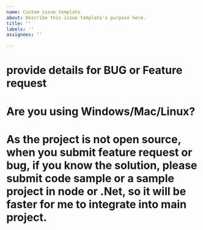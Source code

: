 ```yaml
---
name: Custom issue template
about: Describe this issue template's purpose here.
title: ''
labels: ''
assignees: ''

---
```


# provide details for BUG or Feature request

# Are you using Windows/Mac/Linux?

# As the project is not open source, when you submit feature request or bug, if you know the solution, please submit code sample or a sample project in node or .Net, so it will be faster for me to integrate into main project.
